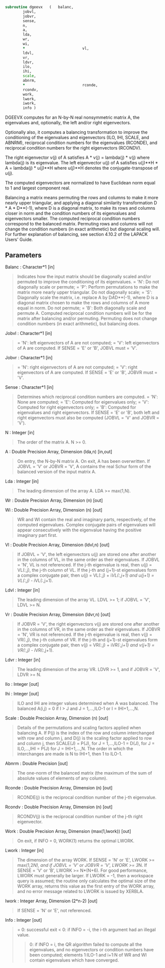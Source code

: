 ```fortran
subroutine dgeevx	(	balanc,
		jobvl,
		jobvr,
		sense,
		n,
		a,
		lda,
		wr,
		wi,
		*                          vl,
		ldvl,
		vr,
		ldvr,
		ilo,
		ihi,
		scale,
		abnrm,
		*                          rconde,
		rcondv,
		work,
		lwork,
		iwork,
		info )
```

 DGEEVX computes for an N-by-N real nonsymmetric matrix A, the
 eigenvalues and, optionally, the left and/or right eigenvectors.

 Optionally also, it computes a balancing transformation to improve
 the conditioning of the eigenvalues and eigenvectors (ILO, IHI,
 SCALE, and ABNRM), reciprocal condition numbers for the eigenvalues
 (RCONDE), and reciprocal condition numbers for the right
 eigenvectors (RCONDV).

 The right eigenvector v(j) of A satisfies
                  A * v(j) = lambda(j) * v(j)
 where lambda(j) is its eigenvalue.
 The left eigenvector u(j) of A satisfies
               u(j)**H * A = lambda(j) * u(j)**H
 where u(j)**H denotes the conjugate-transpose of u(j).

 The computed eigenvectors are normalized to have Euclidean norm
 equal to 1 and largest component real.

 Balancing a matrix means permuting the rows and columns to make it
 more nearly upper triangular, and applying a diagonal similarity
 transformation D * A * D**(-1), where D is a diagonal matrix, to
 make its rows and columns closer in norm and the condition numbers
 of its eigenvalues and eigenvectors smaller.  The computed
 reciprocal condition numbers correspond to the balanced matrix.
 Permuting rows and columns will not change the condition numbers
 (in exact arithmetic) but diagonal scaling will.  For further
 explanation of balancing, see section 4.10.2 of the LAPACK
 Users' Guide.

## Parameters
Balanc : Character*1 [in]
> Indicates how the input matrix should be diagonally scaled
> and/or permuted to improve the conditioning of its
> eigenvalues.
> = 'N': Do not diagonally scale or permute;
> = 'P': Perform permutations to make the matrix more nearly
> upper triangular. Do not diagonally scale;
> = 'S': Diagonally scale the matrix, i.e. replace A by
> D*A*D**(-1), where D is a diagonal matrix chosen
> to make the rows and columns of A more equal in
> norm. Do not permute;
> = 'B': Both diagonally scale and permute A.
> Computed reciprocal condition numbers will be for the matrix
> after balancing and/or permuting. Permuting does not change
> condition numbers (in exact arithmetic), but balancing does.

Jobvl : Character*1 [in]
> = 'N': left eigenvectors of A are not computed;
> = 'V': left eigenvectors of A are computed.
> If SENSE = 'E' or 'B', JOBVL must = 'V'.

Jobvr : Character*1 [in]
> = 'N': right eigenvectors of A are not computed;
> = 'V': right eigenvectors of A are computed.
> If SENSE = 'E' or 'B', JOBVR must = 'V'.

Sense : Character*1 [in]
> Determines which reciprocal condition numbers are computed.
> = 'N': None are computed;
> = 'E': Computed for eigenvalues only;
> = 'V': Computed for right eigenvectors only;
> = 'B': Computed for eigenvalues and right eigenvectors.
> If SENSE = 'E' or 'B', both left and right eigenvectors
> must also be computed (JOBVL = 'V' and JOBVR = 'V').

N : Integer [in]
> The order of the matrix A. N >= 0.

A : Double Precision Array, Dimension (lda,n) [in,out]
> On entry, the N-by-N matrix A.
> On exit, A has been overwritten.  If JOBVL = 'V' or
> JOBVR = 'V', A contains the real Schur form of the balanced
> version of the input matrix A.

Lda : Integer [in]
> The leading dimension of the array A.  LDA >= max(1,N).

Wr : Double Precision Array, Dimension (n) [out]

Wi : Double Precision Array, Dimension (n) [out]
> WR and WI contain the real and imaginary parts,
> respectively, of the computed eigenvalues.  Complex
> conjugate pairs of eigenvalues will appear consecutively
> with the eigenvalue having the positive imaginary part
> first.

Vl : Double Precision Array, Dimension (ldvl,n) [out]
> If JOBVL = 'V', the left eigenvectors u(j) are stored one
> after another in the columns of VL, in the same order
> as their eigenvalues.
> If JOBVL = 'N', VL is not referenced.
> If the j-th eigenvalue is real, then u(j) = VL(:,j),
> the j-th column of VL.
> If the j-th and (j+1)-st eigenvalues form a complex
> conjugate pair, then u(j) = VL(:,j) + i*VL(:,j+1) and
> u(j+1) = VL(:,j) - i*VL(:,j+1).

Ldvl : Integer [in]
> The leading dimension of the array VL.  LDVL >= 1; if
> JOBVL = 'V', LDVL >= N.

Vr : Double Precision Array, Dimension (ldvr,n) [out]
> If JOBVR = 'V', the right eigenvectors v(j) are stored one
> after another in the columns of VR, in the same order
> as their eigenvalues.
> If JOBVR = 'N', VR is not referenced.
> If the j-th eigenvalue is real, then v(j) = VR(:,j),
> the j-th column of VR.
> If the j-th and (j+1)-st eigenvalues form a complex
> conjugate pair, then v(j) = VR(:,j) + i*VR(:,j+1) and
> v(j+1) = VR(:,j) - i*VR(:,j+1).

Ldvr : Integer [in]
> The leading dimension of the array VR.  LDVR >= 1, and if
> JOBVR = 'V', LDVR >= N.

Ilo : Integer [out]

Ihi : Integer [out]
> ILO and IHI are integer values determined when A was
> balanced.  The balanced A(i,j) = 0 if I > J and
> J = 1,...,ILO-1 or I = IHI+1,...,N.

Scale : Double Precision Array, Dimension (n) [out]
> Details of the permutations and scaling factors applied
> when balancing A.  If P(j) is the index of the row and column
> interchanged with row and column j, and D(j) is the scaling
> factor applied to row and column j, then
> SCALE(J) = P(J),    for J = 1,...,ILO-1
> = D(J),    for J = ILO,...,IHI
> = P(J)     for J = IHI+1,...,N.
> The order in which the interchanges are made is N to IHI+1,
> then 1 to ILO-1.

Abnrm : Double Precision [out]
> The one-norm of the balanced matrix (the maximum
> of the sum of absolute values of elements of any column).

Rconde : Double Precision Array, Dimension (n) [out]
> RCONDE(j) is the reciprocal condition number of the j-th
> eigenvalue.

Rcondv : Double Precision Array, Dimension (n) [out]
> RCONDV(j) is the reciprocal condition number of the j-th
> right eigenvector.

Work : Double Precision Array, Dimension (max(1,lwork)) [out]
> On exit, if INFO = 0, WORK(1) returns the optimal LWORK.

Lwork : Integer [in]
> The dimension of the array WORK.   If SENSE = 'N' or 'E',
> LWORK >= max(1,2*N), and if JOBVL = 'V' or JOBVR = 'V',
> LWORK >= 3*N.  If SENSE = 'V' or 'B', LWORK >= N*(N+6).
> For good performance, LWORK must generally be larger.
> If LWORK = -1, then a workspace query is assumed; the routine
> only calculates the optimal size of the WORK array, returns
> this value as the first entry of the WORK array, and no error
> message related to LWORK is issued by XERBLA.

Iwork : Integer Array, Dimension (2*n-2) [out]
> If SENSE = 'N' or 'E', not referenced.

Info : Integer [out]
> = 0:  successful exit
> < 0:  if INFO = -i, the i-th argument had an illegal value.
> > 0:  if INFO = i, the QR algorithm failed to compute all the
> eigenvalues, and no eigenvectors or condition numbers
> have been computed; elements 1:ILO-1 and i+1:N of WR
> and WI contain eigenvalues which have converged.


